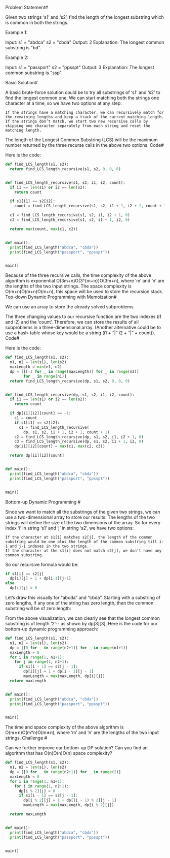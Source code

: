 Problem Statement#

Given two strings ‘s1’ and ‘s2’, find the length of the longest substring which is common in both the strings.

Example 1:

Input: s1 = "abdca"
s2 = "cbda"
Output: 2
Explanation: The longest common substring is "bd".

Example 2:

Input: s1 = "passport"
s2 = "ppsspt"
Output: 3
Explanation: The longest common substring is "ssp".

Basic Solution#

A basic brute-force solution could be to try all substrings of ‘s1’ and ‘s2’ to find the longest common one. We can start matching both the strings one character at a time, so we have two options at any step:

    If the strings have a matching character, we can recursively match for the remaining lengths and keep a track of the current matching length.
    If the strings don’t match, we start two new recursive calls by skipping one character separately from each string and reset the matching length.

The length of the Longest Common Substring (LCS) will be the maximum number returned by the three recurse calls in the above two options.
Code#

Here is the code:

```py
def find_LCS_length(s1, s2):
  return find_LCS_length_recursive(s1, s2, 0, 0, 0)


def find_LCS_length_recursive(s1, s2, i1, i2, count):
  if i1 == len(s1) or i2 == len(s2):
    return count

  if s1[i1] == s2[i2]:
    count = find_LCS_length_recursive(s1, s2, i1 + 1, i2 + 1, count + 1)

  c1 = find_LCS_length_recursive(s1, s2, i1, i2 + 1, 0)
  c2 = find_LCS_length_recursive(s1, s2, i1 + 1, i2, 0)

  return max(count, max(c1, c2))


def main():
  print(find_LCS_length("abdca", "cbda"))
  print(find_LCS_length("passport", "ppsspt"))


main()
```

Because of the three recursive calls, the time complexity of the above algorithm is exponential O(3m+n)O(3^{m+n})O(3​m+n​​), where ‘m’ and ‘n’ are the lengths of the two input strings. The space complexity is O(m+n)O(m+n)O(m+n), this space will be used to store the recursion stack.
Top-down Dynamic Programming with Memoization#

We can use an array to store the already solved subproblems.

The three changing values to our recursive function are the two indexes (i1 and i2) and the ‘count’. Therefore, we can store the results of all subproblems in a three-dimensional array. (Another alternative could be to use a hash-table whose key would be a string (i1 + “|” i2 + “|” + count)).
Code#

Here is the code:

```py
def find_LCS_length(s1, s2):
  n1, n2 = len(s1), len(s2)
  maxLength = min(n1, n2)
  dp = [[[-1 for _ in range(maxLength)] for _ in range(n2)]
        for _ in range(n1)]
  return find_LCS_length_recursive(dp, s1, s2, 0, 0, 0)


def find_LCS_length_recursive(dp, s1, s2, i1, i2, count):
  if i1 == len(s1) or i2 == len(s2):
    return count

  if dp[i1][i2][count] == -1:
    c1 = count
    if s1[i1] == s2[i2]:
      c1 = find_LCS_length_recursive(
        dp, s1, s2, i1 + 1, i2 + 1, count + 1)
    c2 = find_LCS_length_recursive(dp, s1, s2, i1, i2 + 1, 0)
    c3 = find_LCS_length_recursive(dp, s1, s2, i1 + 1, i2, 0)
    dp[i1][i2][count] = max(c1, max(c2, c3))

  return dp[i1][i2][count]


def main():
  print(find_LCS_length("abdca", "cbda"))
  print(find_LCS_length("passport", "ppsspt"))


main()
```

Bottom-up Dynamic Programming #

Since we want to match all the substrings of the given two strings, we can use a two-dimensional array to store our results. The lengths of the two strings will define the size of the two dimensions of the array. So for every index ‘i’ in string ‘s1’ and ‘j’ in string ‘s2’, we have two options:

    If the character at s1[i] matches s2[j], the length of the common substring would be one plus the length of the common substring till i-1 and j-1 indexes in the two strings.
    If the character at the s1[i] does not match s2[j], we don’t have any common substring.

So our recursive formula would be:

```py
if s1[i] == s2[j]
  dp[i][j] = 1 + dp[i-1][j-1]
else
  dp[i][j] = 0
```

Let’s draw this visually for “abcda” and “cbda”. Starting with a substring of zero lengths, if any one of the string has zero length, then the common substring will be of zero length:

From the above visualization, we can clearly see that the longest common substring is of length ‘2’-- as shown by dp[3][3]. Here is the code for our bottom-up dynamic programming approach:

```py
def find_LCS_length(s1, s2):
  n1, n2 = len(s1), len(s2)
  dp = [[0 for _ in range(n2+1)] for _ in range(n1+1)]
  maxLength = 0
  for i in range(1, n1+1):
    for j in range(1, n2+1):
      if s1[i - 1] == s2[j - 1]:
        dp[i][j] = 1 + dp[i - 1][j - 1]
        maxLength = max(maxLength, dp[i][j])
  return maxLength


def main():
  print(find_LCS_length("abdca", "cbda"))
  print(find_LCS_length("passport", "ppsspt"))


main()
```

The time and space complexity of the above algorithm is O(m∗n)O(m\*n)O(m∗n), where ‘m’ and ‘n’ are the lengths of the two input strings.
Challenge #

Can we further improve our bottom-up DP solution? Can you find an algorithm that has O(n)O(n)O(n) space complexity?

```py
def find_LCS_length(s1, s2):
  n1, n2 = len(s1), len(s2)
  dp = [[0 for _ in range(n2+1)] for _ in range(2)]
  maxLength = 0
  for i in range(1, n1+1):
    for j in range(1, n2+1):
      dp[i % 2][j] = 0
      if s1[i - 1] == s2[j - 1]:
        dp[i % 2][j] = 1 + dp[(i - 1) % 2][j - 1]
        maxLength = max(maxLength, dp[i % 2][j])

  return maxLength


def main():
  print(find_LCS_length("abdca", "cbda"))
  print(find_LCS_length("passport", "ppsspt"))


main()
```
